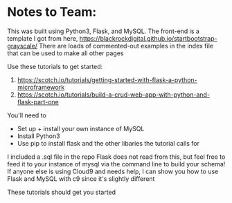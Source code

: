 # Notes to Team:
This was built using Python3, Flask, and MySQL. The front-end is a template I got from here, 
https://blackrockdigital.github.io/startbootstrap-grayscale/
There are loads of commented-out examples in the index file that can be used to make all other pages

Use these tutorials to get started:
1. https://scotch.io/tutorials/getting-started-with-flask-a-python-microframework
2. https://scotch.io/tutorials/build-a-crud-web-app-with-python-and-flask-part-one

You'll need to
- Set up + install your own instance of MySQL
- Install Python3
- Use pip to install flask and the other libaries the tutorial calls for

I included a .sql file in the repo
Flask does not read from this, but feel free to feed it to your instance of mysql via the command line to build your schema!
If anyone else is using Cloud9 and needs help, I can show you how to use Flask and MySQL with c9 since it's slightly different

These tutorials should get you started
